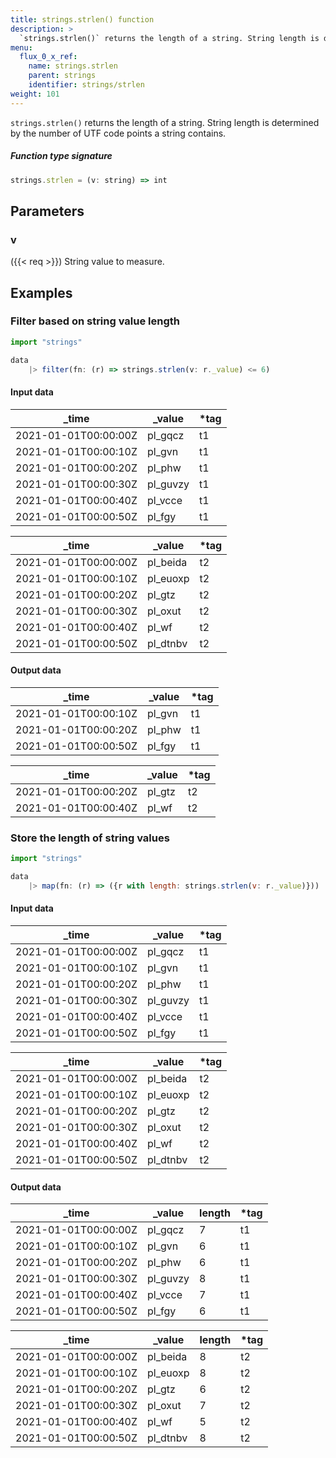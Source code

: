 ```yaml
---
title: strings.strlen() function
description: >
  `strings.strlen()` returns the length of a string. String length is determined by the number of UTF code points a string contains.
menu:
  flux_0_x_ref:
    name: strings.strlen
    parent: strings
    identifier: strings/strlen
weight: 101
---
```


<!------------------------------------------------------------------------------

IMPORTANT: This page was generated from comments in the Flux source code. Any
edits made directly to this page will be overwritten the next time the
documentation is generated. 

To make updates to this documentation, update the function comments above the
function definition in the Flux source code:

https://github.com/influxdata/flux/blob/master/stdlib/strings/strings.flux#L811-L811

Contributing to Flux: https://github.com/influxdata/flux#contributing
Fluxdoc syntax: https://github.com/influxdata/flux/blob/master/docs/fluxdoc.md

------------------------------------------------------------------------------->

`strings.strlen()` returns the length of a string. String length is determined by the number of UTF code points a string contains.



##### Function type signature

```js
strings.strlen = (v: string) => int
```

## Parameters

### v

({{< req >}})
String value to measure.


## Examples


### Filter based on string value length

```js
import "strings"

data
    |> filter(fn: (r) => strings.strlen(v: r._value) <= 6)
```

#### Input data

| _time                | _value   | *tag |
| -------------------- | -------- | ---- |
| 2021-01-01T00:00:00Z | pl_gqcz  | t1   |
| 2021-01-01T00:00:10Z | pl_gvn   | t1   |
| 2021-01-01T00:00:20Z | pl_phw   | t1   |
| 2021-01-01T00:00:30Z | pl_guvzy | t1   |
| 2021-01-01T00:00:40Z | pl_vcce  | t1   |
| 2021-01-01T00:00:50Z | pl_fgy   | t1   |

| _time                | _value   | *tag |
| -------------------- | -------- | ---- |
| 2021-01-01T00:00:00Z | pl_beida | t2   |
| 2021-01-01T00:00:10Z | pl_euoxp | t2   |
| 2021-01-01T00:00:20Z | pl_gtz   | t2   |
| 2021-01-01T00:00:30Z | pl_oxut  | t2   |
| 2021-01-01T00:00:40Z | pl_wf    | t2   |
| 2021-01-01T00:00:50Z | pl_dtnbv | t2   |


#### Output data

| _time                | _value  | *tag |
| -------------------- | ------- | ---- |
| 2021-01-01T00:00:10Z | pl_gvn  | t1   |
| 2021-01-01T00:00:20Z | pl_phw  | t1   |
| 2021-01-01T00:00:50Z | pl_fgy  | t1   |

| _time                | _value  | *tag |
| -------------------- | ------- | ---- |
| 2021-01-01T00:00:20Z | pl_gtz  | t2   |
| 2021-01-01T00:00:40Z | pl_wf   | t2   |


### Store the length of string values

```js
import "strings"

data
    |> map(fn: (r) => ({r with length: strings.strlen(v: r._value)}))
```

#### Input data

| _time                | _value   | *tag |
| -------------------- | -------- | ---- |
| 2021-01-01T00:00:00Z | pl_gqcz  | t1   |
| 2021-01-01T00:00:10Z | pl_gvn   | t1   |
| 2021-01-01T00:00:20Z | pl_phw   | t1   |
| 2021-01-01T00:00:30Z | pl_guvzy | t1   |
| 2021-01-01T00:00:40Z | pl_vcce  | t1   |
| 2021-01-01T00:00:50Z | pl_fgy   | t1   |

| _time                | _value   | *tag |
| -------------------- | -------- | ---- |
| 2021-01-01T00:00:00Z | pl_beida | t2   |
| 2021-01-01T00:00:10Z | pl_euoxp | t2   |
| 2021-01-01T00:00:20Z | pl_gtz   | t2   |
| 2021-01-01T00:00:30Z | pl_oxut  | t2   |
| 2021-01-01T00:00:40Z | pl_wf    | t2   |
| 2021-01-01T00:00:50Z | pl_dtnbv | t2   |


#### Output data

| _time                | _value   | length  | *tag |
| -------------------- | -------- | ------- | ---- |
| 2021-01-01T00:00:00Z | pl_gqcz  | 7       | t1   |
| 2021-01-01T00:00:10Z | pl_gvn   | 6       | t1   |
| 2021-01-01T00:00:20Z | pl_phw   | 6       | t1   |
| 2021-01-01T00:00:30Z | pl_guvzy | 8       | t1   |
| 2021-01-01T00:00:40Z | pl_vcce  | 7       | t1   |
| 2021-01-01T00:00:50Z | pl_fgy   | 6       | t1   |

| _time                | _value   | length  | *tag |
| -------------------- | -------- | ------- | ---- |
| 2021-01-01T00:00:00Z | pl_beida | 8       | t2   |
| 2021-01-01T00:00:10Z | pl_euoxp | 8       | t2   |
| 2021-01-01T00:00:20Z | pl_gtz   | 6       | t2   |
| 2021-01-01T00:00:30Z | pl_oxut  | 7       | t2   |
| 2021-01-01T00:00:40Z | pl_wf    | 5       | t2   |
| 2021-01-01T00:00:50Z | pl_dtnbv | 8       | t2   |

